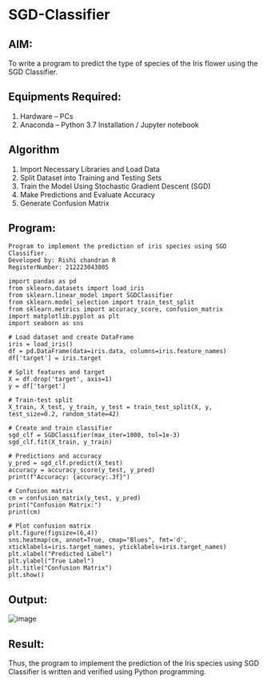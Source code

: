 # SGD-Classifier
## AIM:
To write a program to predict the type of species of the Iris flower using the SGD Classifier.

## Equipments Required:
1. Hardware – PCs
2. Anaconda – Python 3.7 Installation / Jupyter notebook

## Algorithm
1. Import Necessary Libraries and Load Data
2. Split Dataset into Training and Testing Sets
3. Train the Model Using Stochastic Gradient Descent (SGD)
4. Make Predictions and Evaluate Accuracy
5. Generate Confusion Matrix

## Program:
```
Program to implement the prediction of iris species using SGD Classifier.
Developed by: Rishi chandran R
RegisterNumber: 212223043005
```
```
import pandas as pd 
from sklearn.datasets import load_iris 
from sklearn.linear_model import SGDClassifier
from sklearn.model_selection import train_test_split 
from sklearn.metrics import accuracy_score, confusion_matrix 
import matplotlib.pyplot as plt 
import seaborn as sns 

# Load dataset and create DataFrame
iris = load_iris() 
df = pd.DataFrame(data=iris.data, columns=iris.feature_names) 
df['target'] = iris.target 

# Split features and target
X = df.drop('target', axis=1) 
y = df['target']

# Train-test split
X_train, X_test, y_train, y_test = train_test_split(X, y, test_size=0.2, random_state=42)

# Create and train classifier
sgd_clf = SGDClassifier(max_iter=1000, tol=1e-3)
sgd_clf.fit(X_train, y_train)

# Predictions and accuracy
y_pred = sgd_clf.predict(X_test)
accuracy = accuracy_score(y_test, y_pred)
print(f"Accuracy: {accuracy:.3f}")

# Confusion matrix
cm = confusion_matrix(y_test, y_pred)
print("Confusion Matrix:")
print(cm)

# Plot confusion matrix
plt.figure(figsize=(6,4))
sns.heatmap(cm, annot=True, cmap="Blues", fmt='d', xticklabels=iris.target_names, yticklabels=iris.target_names)
plt.xlabel("Predicted Label")
plt.ylabel("True Label")
plt.title("Confusion Matrix")
plt.show()
```

## Output:
![image](https://github.com/user-attachments/assets/8203d3ab-58bd-4dec-9a93-14a7a8f53018)




## Result:
Thus, the program to implement the prediction of the Iris species using SGD Classifier is written and verified using Python programming.
